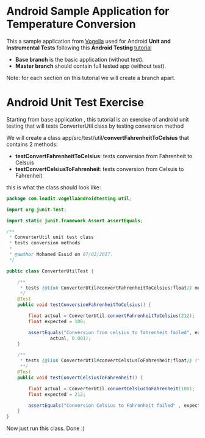 # Android Sample Application for Temperature Conversion

This a sample application from [Vogella](http://www.vogella.com/tutorials/Android/article.html#tutorialtemperature) used for Android <b>Unit and Instrumental Tests</b> following this <b>Android Testing </b> [tutorial](http://www.vogella.com/tutorials/AndroidTesting/article.html#androidtesting)

<ul>
<li><b>Base branch</b> is the basic application (without test).</li>
<li><b>Master branch</b> should contain full tested app (without test).</li>
</ul>
Note: for each section on this tutorial we will create a branch apart.

# Android Unit Test Exercise

Starting from base application , this tutorial is an exercise of android unit testing that will tests ConverterUtil class
by testing conversion method

We will create a class app/src/test/util/<b>convertFahrenheitToCelsius</b> that contains 2 methods:
<ul>
<li><b>testConvertFahrenheitToCelsius</b>: tests conversion from Fahrenheit to Celsuis</li>
<li><b>testConvertCelsiusToFahrenheit</b>: tests conversion from Celsuis to Fahrenheit</li>

</ul>

this is what the class should look like:
```java
package com.leadit.vogellaandroidtesting.util;

import org.junit.Test;

import static junit.framework.Assert.assertEquals;

/**
 * ConverterUtil unit test class
 * tests conversion methods
 *
 * @author Mohamed Essid on 07/02/2017.
 */

public class ConverterUtilTest {

    /**
     * tests {@link ConverterUtil#convertFahrenheitToCelsius(float)} method*
     */
    @Test
    public void testConversionFahrenheitToCelsius() {

        float actual = ConverterUtil.convertFahrenheitToCelsius(212);
        float expected = 100;

        assertEquals("Conversion from celsius to fahrenheit failed", expected,
                actual, 0.001);
    }

    /**
     * tests {@link ConverterUtil#convertCelsiusToFahrenheit(float)} (float)} method
     **/
    @Test
    public void testConvertCelsiusToFahrenheit() {

        float actual = ConverterUtil.convertCelsiusToFahrenheit(100);
        float expected = 212;

        assertEquals("Conversion Celsius to Fahrenheit failed" , expected, actual, 0.001);
    }
}
```

Now just run this class. Done :)
